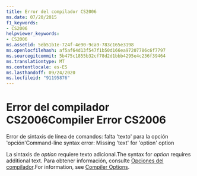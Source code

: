 ```yaml
---
title: Error del compilador CS2006
ms.date: 07/20/2015
f1_keywords:
- CS2006
helpviewer_keywords:
- CS2006
ms.assetid: 5eb51b1e-724f-4e90-9ca9-783c165e3198
ms.openlocfilehash: af5af64d13f547f1b50d166ea97207786c6f7797
ms.sourcegitcommit: 5b475c1855b32cf78d2d1bbb4295e4c236f39464
ms.translationtype: MT
ms.contentlocale: es-ES
ms.lasthandoff: 09/24/2020
ms.locfileid: "91195876"
---
```

# <a name="compiler-error-cs2006"></a><span data-ttu-id="8b3c2-102">Error del compilador CS2006</span><span class="sxs-lookup"><span data-stu-id="8b3c2-102">Compiler Error CS2006</span></span>

<span data-ttu-id="8b3c2-103">Error de sintaxis de línea de comandos: falta 'texto' para la opción 'opción'</span><span class="sxs-lookup"><span data-stu-id="8b3c2-103">Command-line syntax error: Missing 'text' for 'option' option</span></span>  
  
 <span data-ttu-id="8b3c2-104">La sintaxis de *option* requiere texto adicional.</span><span class="sxs-lookup"><span data-stu-id="8b3c2-104">The syntax for *option* requires additional text.</span></span> <span data-ttu-id="8b3c2-105">Para obtener información, consulte [Opciones del compilador](../language-reference/compiler-options/index.md).</span><span class="sxs-lookup"><span data-stu-id="8b3c2-105">For information, see [Compiler Options](../language-reference/compiler-options/index.md).</span></span>
